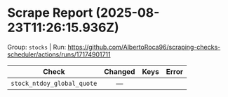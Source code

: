 # Scrape Report (2025-08-23T11:26:15.936Z)

Group: `stocks`  |  Run: https://github.com/AlbertoRoca96/scraping-checks-scheduler/actions/runs/17174901711

| Check | Changed | Keys | Error |
|---|:---:|:--|:--|
| `stock_ntdoy_global_quote` | — |  |  |
